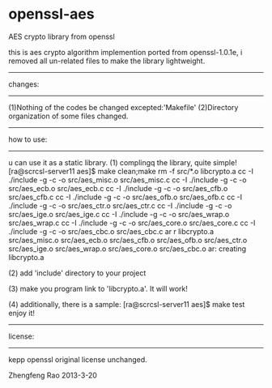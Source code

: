 openssl-aes
===========

AES crypto library from openssl

this is aes crypto algorithm implemention ported from openssl-1.0.1e, i removed all un-related files to make the library lightweight.

*************************************************
changes:
*************************************************
(1)Nothing of the codes be changed excepted:'Makefile'
(2)Directory organization of some files changed.

 


*************************************************
how to use:
*************************************************
u can use it as a static library.
(1) complingq the library, quite simple!
[ra@scrcsl-server11 aes]$ make clean;make
rm -f src/*.o libcrypto.a
cc -I ./include -g -c -o src/aes_misc.o src/aes_misc.c
cc -I ./include -g -c -o src/aes_ecb.o src/aes_ecb.c
cc -I ./include -g -c -o src/aes_cfb.o src/aes_cfb.c
cc -I ./include -g -c -o src/aes_ofb.o src/aes_ofb.c
cc -I ./include -g -c -o src/aes_ctr.o src/aes_ctr.c
cc -I ./include -g -c -o src/aes_ige.o src/aes_ige.c
cc -I ./include -g -c -o src/aes_wrap.o src/aes_wrap.c
cc -I ./include -g -c -o src/aes_core.o src/aes_core.c
cc -I ./include -g -c -o src/aes_cbc.o src/aes_cbc.c
ar r libcrypto.a src/aes_misc.o src/aes_ecb.o src/aes_cfb.o src/aes_ofb.o src/aes_ctr.o src/aes_ige.o src/aes_wrap.o src/aes_core.o src/aes_cbc.o
ar: creating libcrypto.a

(2) add 'include' directory to your project

(3) make you program link to 'libcrypto.a'.
It will work!

(4) additionally, there is a sample:
[ra@scrcsl-server11 aes]$ make test
enjoy it!

 

*************************************************
license:
*************************************************
kepp openssl original license unchanged.

 

 

Zhengfeng Rao
2013-3-20
